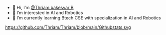 - 👋 Hi, I’m <a href="https://github.com/Thriam">@Thriam bakesvar B</a>
- 👀 I’m interested in AI and Robotics
- 🌱 I’m currently learning Btech CSE with specialization in AI and Robotics

https://github.com/Thriam/Thriam/blob/main/Githubstats.svg

<!---
Thriam/Thriam is a ✨ special ✨ repository because its `README.md` (this file) appears on your GitHub profile.
You can click the Preview link to take a look at your changes.
--->
